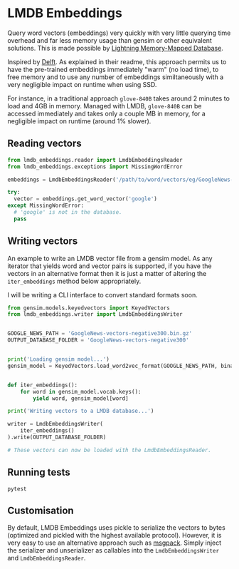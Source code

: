 # LMDB Embeddings
Query word vectors (embeddings) very quickly with very little querying time overhead and far less memory usage than gensim or other equivalent solutions. This is made possible by [Lightning Memory-Mapped Database](https://en.wikipedia.org/wiki/Lightning_Memory-Mapped_Database).

Inspired by [Delft](https://github.com/kermitt2/delft). As explained in their readme, this approach permits us to have the pre-trained embeddings immediately "warm" (no load time), to free memory and to use any number of embeddings similtaneously with a very negligible impact on runtime when using SSD.

For instance, in a traditional approach `glove-840B` takes around 2 minutes to load and 4GB in memory. Managed with LMDB, `glove-840B` can be accessed immediately and takes only a couple MB in memory, for a negligible impact on runtime (around 1% slower).

## Reading vectors

```python
from lmdb_embeddings.reader import LmdbEmbeddingsReader
from lmdb_embeddings.exceptions import MissingWordError

embeddings = LmdbEmbeddingsReader('/path/to/word/vectors/eg/GoogleNews-vectors-negative300')

try:
  vector = embeddings.get_word_vector('google')
except MissingWordError:
  # 'google' is not in the database.
  pass
```

## Writing vectors
An example to write an LMDB vector file from a gensim model. As any iterator that yields word and vector pairs is supported, if you have the vectors in an alternative format then it is just a matter of altering the `iter_embeddings` method below appropriately.

I will be writing a CLI interface to convert standard formats soon.

```python
from gensim.models.keyedvectors import KeyedVectors
from lmdb_embeddings.writer import LmdbEmbeddingsWriter


GOOGLE_NEWS_PATH = 'GoogleNews-vectors-negative300.bin.gz'
OUTPUT_DATABASE_FOLDER = 'GoogleNews-vectors-negative300'


print('Loading gensim model...')
gensim_model = KeyedVectors.load_word2vec_format(GOOGLE_NEWS_PATH, binary = True)


def iter_embeddings():
    for word in gensim_model.vocab.keys():
        yield word, gensim_model[word]

print('Writing vectors to a LMDB database...')

writer = LmdbEmbeddingsWriter(
    iter_embeddings()
).write(OUTPUT_DATABASE_FOLDER)

# These vectors can now be loaded with the LmdbEmbeddingsReader.
```

## Running tests
```
pytest
```

## Customisation
By default, LMDB Embeddings uses pickle to serialize the vectors to bytes (optimized and pickled with the highest available protocol). However, it is very easy to use an alternative approach such as [msgpack](https://msgpack.org/index.html). Simply inject the serializer and unserializer as callables into the `LmdbEmbeddingsWriter` and `LmdbEmbeddingsReader`.
